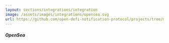 ```yaml
---
layout: sections/integrations/integration
image: /assets/images/integrations/opensea.svg
url: https://github.com/open-defi-notification-protocol/projects/tree/master/opensea
---
```


##### OpenSea